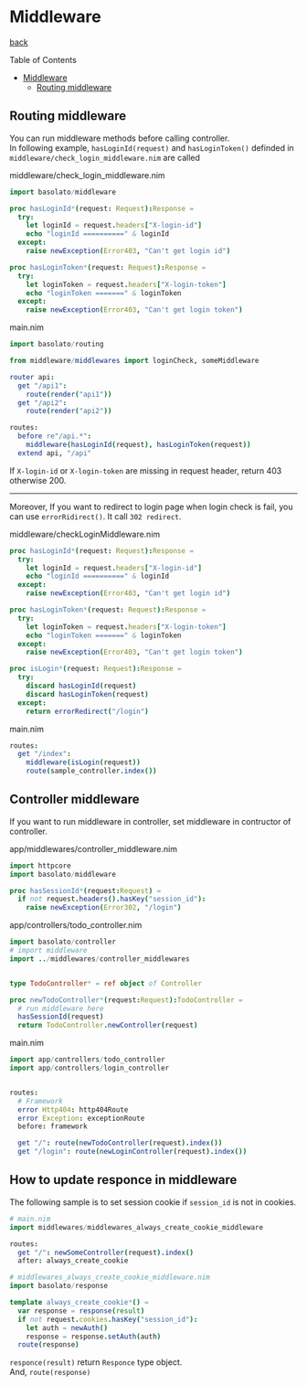 Middleware
===
[back](../README.md)

Table of Contents

<!--ts-->
   * [Middleware](#middleware)
      * [Routing middleware](#routing-middleware)

<!-- Added by: jiro4989, at: 2020年  3月 30日 月曜日 08:18:34 JST -->

<!--te-->

## Routing middleware
You can run middleware methods before calling controller.  
In following example, `hasLoginId(request)` and `hasLoginToken()` definded in `middleware/check_login_middleware.nim` are called

middleware/check_login_middleware.nim
```nim
import basolato/middleware

proc hasLoginId*(request: Request):Response =
  try:
    let loginId = request.headers["X-login-id"]
    echo "loginId ==========" & loginId
  except:
    raise newException(Error403, "Can't get login id")

proc hasLoginToken*(request: Request):Response =
  try:
    let loginToken = request.headers["X-login-token"]
    echo "loginToken =======" & loginToken
  except:
    raise newException(Error403, "Can't get login token")
```

main.nim
```nim
import basolato/routing

from middleware/middlewares import loginCheck, someMiddleware

router api:
  get "/api1":
    route(render("api1"))
  get "/api2":
    route(render("api2"))

routes:
  before re"/api.*":
    middleware(hasLoginId(request), hasLoginToken(request))
  extend api, "/api"
```

If `X-login-id` or `X-login-token` are missing in request header, return 403 otherwise 200.

---

Moreover, If you want to redirect to login page when login check is fail, you can use `errorRidirect()`. It call `302 redirect`.

middleware/checkLoginMiddleware.nim
```nim
proc hasLoginId*(request: Request):Response =
  try:
    let loginId = request.headers["X-login-id"]
    echo "loginId ==========" & loginId
  except:
    raise newException(Error403, "Can't get login id")

proc hasLoginToken*(request: Request):Response =
  try:
    let loginToken = request.headers["X-login-token"]
    echo "loginToken =======" & loginToken
  except:
    raise newException(Error403, "Can't get login token")

proc isLogin*(request: Request):Response =
  try:
    discard hasLoginId(request)
    discard hasLoginToken(request)
  except:
    return errorRedirect("/login")
```
main.nim
```nim
routes:
  get "/index":
    middleware(isLogin(request))
    route(sample_controller.index())
```

## Controller middleware
If you want to run middleware in controller, set middleware in contructor of controller.

app/middlewares/controller_middleware.nim
```nim
import httpcore
import basolato/middleware

proc hasSessionId*(request:Request) =
  if not request.headers().hasKey("session_id"):
    raise newException(Error302, "/login")
```

app/controllers/todo_controller.nim
```nim
import basolato/controller
# import middleware
import ../middlewares/controller_middlewares


type TodoController* = ref object of Controller

proc newTodoController*(request:Request):TodoController =
  # run middleware here
  hasSessionId(request)
  return TodoController.newController(request)
```

main.nim
```nim
import app/controllers/todo_controller
import app/controllers/login_controller


routes:
  # Framework
  error Http404: http404Route
  error Exception: exceptionRoute
  before: framework

  get "/": route(newTodoController(request).index())
  get "/login": route(newLoginController(request).index())
```



## How to update responce in middleware
The following sample is to set session cookie if `session_id` is not in cookies.

```nim
# main.nim
import middlewares/middlewares_always_create_cookie_middleware

routes:
  get "/": newSomeController(request).index()
  after: always_create_cookie
```

```nim
# middlewares_always_create_cookie_middleware.nim
import basolato/response

template always_create_cookie*() =
  var response = response(result)
  if not request.cookies.hasKey("session_id"):
    let auth = newAuth()
    response = response.setAuth(auth)
  route(response)
```

`responce(result)` return `Responce` type object.  
And, `route(response)` 

